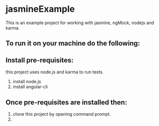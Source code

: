 # jasmineExample
This is an example project for working with jasmine, ngMock, nodejs and karma.

## To run it on your machine do the following:

## Install pre-requisites:
this project uses node.js and karma to run tests.
1. install node.js
2. install angular-cli

## Once pre-requisites are installed then:

1. clone this project by opening command prompt.
2. 
